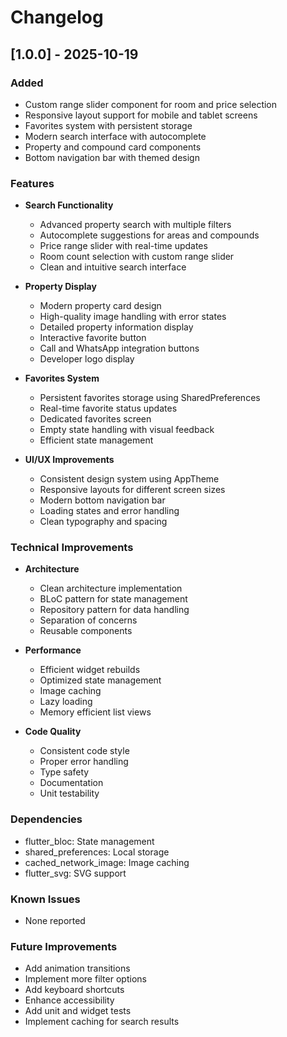 # Changelog

## [1.0.0] - 2025-10-19

### Added
- Custom range slider component for room and price selection
- Responsive layout support for mobile and tablet screens
- Favorites system with persistent storage
- Modern search interface with autocomplete
- Property and compound card components
- Bottom navigation bar with themed design

### Features
- **Search Functionality**
  - Advanced property search with multiple filters
  - Autocomplete suggestions for areas and compounds
  - Price range slider with real-time updates
  - Room count selection with custom range slider
  - Clean and intuitive search interface

- **Property Display**
  - Modern property card design
  - High-quality image handling with error states
  - Detailed property information display
  - Interactive favorite button
  - Call and WhatsApp integration buttons
  - Developer logo display

- **Favorites System**
  - Persistent favorites storage using SharedPreferences
  - Real-time favorite status updates
  - Dedicated favorites screen
  - Empty state handling with visual feedback
  - Efficient state management

- **UI/UX Improvements**
  - Consistent design system using AppTheme
  - Responsive layouts for different screen sizes
  - Modern bottom navigation bar
  - Loading states and error handling
  - Clean typography and spacing

### Technical Improvements
- **Architecture**
  - Clean architecture implementation
  - BLoC pattern for state management
  - Repository pattern for data handling
  - Separation of concerns
  - Reusable components

- **Performance**
  - Efficient widget rebuilds
  - Optimized state management
  - Image caching
  - Lazy loading
  - Memory efficient list views

- **Code Quality**
  - Consistent code style
  - Proper error handling
  - Type safety
  - Documentation
  - Unit testability

### Dependencies
- flutter_bloc: State management
- shared_preferences: Local storage
- cached_network_image: Image caching
- flutter_svg: SVG support

### Known Issues
- None reported

### Future Improvements
- Add animation transitions
- Implement more filter options
- Add keyboard shortcuts
- Enhance accessibility
- Add unit and widget tests
- Implement caching for search results
